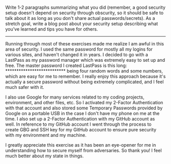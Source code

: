 Write 1-2 paragraphs summarizing what you did
(remember, a good security setup doesn't depend on security through obscurity,
so it should be safe to talk about it as long as you don't share actual
passwords/secrets). As a stretch goal, write a blog post about your security
setup describing what you’ve learned and tips you have for others.

---

Running through most of these exercises made me realize I am awful in this area of security. I used the same password for mostly all my logins for various sites, and haven't changed it in years. I decided to go with a LastPass as my password manager which was extremely easy to set up and free. The master password I created LastPass is this long: *************************** being four random words and some numbers, which are easy for me to remember. I really enjoy this approach because it's actually a secure password without being extremely complicated, and I feel much safer with it.

I also use Google for many services related to my coding projects, environment, and other files, etc. So I activated my 2-Factor Authentication with that account and also stored some Temporary Passwords provided by Google on a portable USB in the case I don't have my phone on me at the time. I also set up a 2-Factor Authentication with my GitHub account as well. In reference to my GitHub account I went through the process to create GBG and SSH key for my GitHub account to ensure pure security with my environment and my machine.

I greatly appreciate this exercise as it has been an eye-opener for me in understanding how to secure myself from adversaries. So thank you! I feel much better about my state in things.